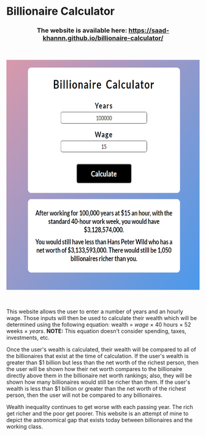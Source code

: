 # Billionaire Calculator

### <p align="center">The website is available here: https://saad-khannn.github.io/billionaire-calculator/</p>

<br />

<p align="center"> <img width="600" height="600" src="billionaire-calculator.PNG"></p>

<br />

This website allows the user to enter a number of years and an hourly wage. Those inputs will then be used to calculate their wealth which will be determined using the following equation: wealth = *wage* × 40 hours × 52 weeks × *years*. **NOTE:** This equation doesn't consider spending, taxes, investments, etc. 

Once the user's wealth is calculated, their wealth will be compared to all of the billionaires that exist at the time of calculation. If the user's wealth is greater than $1 billion but less than the net worth of the richest person, then the user will be shown how their net worth compares to the billionaire directly above them in the billionaire net worth rankings; also, they will be shown how many billionaires would still be richer than them. If the user's wealth is less than $1 billion or greater than the net worth of the richest person, then the user will not be compared to any billionaires. 

Wealth inequality continues to get worse with each passing year. The rich get richer and the poor get poorer. This website is an attempt of mine to depict the astronomical gap that exists today between billionaires and the working class.
